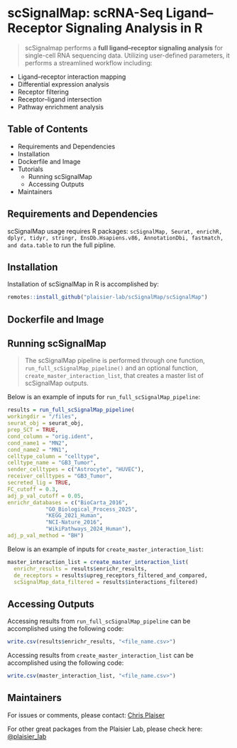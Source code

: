 # scSignalMap: scRNA-Seq Ligand–Receptor Signaling Analysis in R
 > scSignalmap performs a **full ligand–receptor signaling analysis** for single-cell RNA sequencing data. Utilizing user-defined parameters, it performs a streamlined workflow including: 

 - Ligand–receptor interaction mapping
 - Differential expression analysis
 - Receptor filtering
 - Receptor–ligand intersection 
 - Pathway enrichment analysis

 ## Table of Contents
- Requirements and Dependencies
- Installation
- Dockerfile and Image
- Tutorials
  - Running scSignalMap
  - Accessing Outputs
- Maintainers

 ## Requirements and Dependencies
scSignalMap usage requires R packages:
`scSignalMap, Seurat, enrichR, dplyr, tidyr, stringr, EnsDb.Hsapiens.v86, AnnotationDbi, fastmatch, and data.table` to run the full pipline. 
 ## Installation
Installation of scSignalMap in R is accomplished by:
```r
remotes::install_github("plaisier-lab/scSignalMap/scSignalMap")
```
## Dockerfile and Image

## Running scSignalMap
>The scSignalMap pipeline is performed through one function, `run_full_scSignalMap_pipeline()` and an optional function, `create_master_interaction_list`, that creates a master list of scSignalMap outputs.

Below is an example of inputs for `run_full_scSignalMap_pipeline`:

```r
results = run_full_scSignalMap_pipeline(
workingdir = "/files", 
seurat_obj = seurat_obj, 
prep_SCT = TRUE, 
cond_column = "orig.ident",
cond_name1 = "MN2", 
cond_name2 = "MN1", 
celltype_column = "celltype", 
celltype_name = "GB3_Tumor", 
sender_celltypes = c("Astrocyte", "HUVEC"), 
receiver_celltypes = "GB3_Tumor", 
secreted_lig = TRUE, 
FC_cutoff = 0.3, 
adj_p_val_cutoff = 0.05, 
enrichr_databases = c("BioCarta_2016", 
		    "GO_Biological_Process_2025", 
		    "KEGG_2021_Human", 	
		    "NCI-Nature_2016", 	
		    "WikiPathways_2024_Human"), 
adj_p_val_method = "BH")
```
Below is an example of inputs for `create_master_interaction_list`:

```r
master_interaction_list = create_master_interaction_list(
  enrichr_results = results$enrichr_results,
  de_receptors = results$upreg_receptors_filtered_and_compared,
  scSignalMap_data_filtered = results$interactions_filtered)
```

## Accessing Outputs
Accessing results from `run_full_scSignalMap_pipeline` can be accomplished using the following code:
```r
write.csv(results$enrichr_results, "<file_name.csv>")
```
Accessing results from `create_master_interaction_list` can be accomplished using the following code:
```r
write.csv(master_interaction_list, "<file_name.csv>")
```
## Maintainers
For issues or comments, please contact: [Chris Plaiser](mailto:plaisier@asu.edu)

For other great packages from the Plaisier Lab, please check here: [@plaisier_lab](https://github.com/plaisier_lab)

